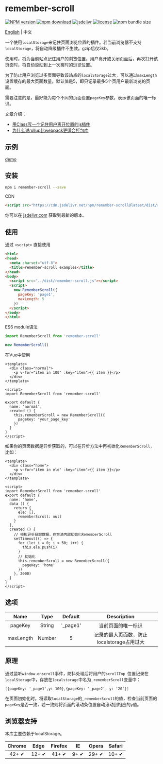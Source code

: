 # remember-scroll
[![NPM version](https://img.shields.io/npm/v/remember-scroll.svg)](https://www.npmjs.com/package/remember-scroll)
[![npm download](https://img.shields.io/npm/dt/remember-scroll.svg?style=flat-square)](https://www.npmjs.com/package/remember-scroll)
[![jsdelivr](https://data.jsdelivr.com/v1/package/npm/remember-scroll/badge)](https://www.jsdelivr.com/package/npm/remember-scroll)
[![license](https://img.shields.io/npm/l/remember-scroll.svg?style=flat-square)](https://github.com/fengxianqi/remember-scroll/blob/master/LICENSE)
![npm bundle size](https://img.shields.io/bundlephobia/minzip/remember-scroll?label=gzip)

[English](https://github.com/fengxianqi/remember-scroll) | 中文


一个使用`localStorage`来记住页面浏览位置的插件。若当前浏览器不支持`localStorage`，将自动降级插件不生效。gzip后仅3kb。

使用时，将为当前站点记住用户的浏览位置，用户离开或关闭页面后，再次打开该页面时，将自动滚动到上一次离时的浏览位置。

为了防止用户浏览过多页面导致该站点的`localStorage`过大，可以通过```maxLength```设置缓存的最大页面数量，默认值是5，即只记录最多5个页用户最新浏览的页面。

需要注意的是，最好能为每个不同的页面设置```pageKey```参数，表示该页面的唯一标识。

文章介绍： 
- [用Class写一个记住用户离开位置的js插件](https://www.fengxianqi.com/index.php/archives/132/)
- [为什么说rollup比webpack更适合打包库
](https://www.fengxianqi.com/index.php/archives/160/)

## 示例
[demo](https://fengxianqi.github.io/remember-scroll/examples/)

## 安装
```bash
npm i remember-scroll --save
```
CDN
```html
<script src="https://cdn.jsdelivr.net/npm/remember-scroll@latest/dist/remember-scroll.min.js"></script>
```
你可以在 [jsdelivr.com](https://www.jsdelivr.com/package/npm/remember-scroll) 获取到最新的版本。
## 使用
通过 `<script>` 直接使用
```html
<html>
<head>
  <meta charset="utf-8">
  <title>remember-scroll examples</title>
</head>
<body>
  <script src="../dist/remember-scroll.js"></script>
  <script>
    new RememberScroll({
      pageKey: 'page1',
      maxLength: 5
    })
  </script>
</body>
</html>
```
ES6 module语法
```javascript
import RememberScroll from 'remember-scroll'

new RememberScroll()
```

在Vue中使用
```vue
<template>
  <div class="normal">
    <p v-for="item in 100" :key="item">{{ item }}</p>
  </div>
</template>

<script>
import RememberScroll from 'remember-scroll'

export default {
  name: 'normal',
  created () {
    this.rememberScroll = new RememberScroll({
      pageKey: 'your_page_key'
    })
  }
}
</script>
```

如果你的页面数据是异步获取的，可以在异步方法中再初始化`RememberScroll`，比如：
```vue
<template>
  <div class="home">
    <p v-for="item in ele" :key="item">{{ item }}</p>
  </div>
</template>

<script>
import RememberScroll from 'remember-scroll'
export default {
  name: 'home',
  data () {
    return {
      ele: [],
      rememberScroll: null
    }
  },
  created () {
    // 模拟异步获取数据，在方法内部初始化RememberScroll
    setTimeout(() => {
      for (let i = 0; i < 50; i++) {
        this.ele.push(i)
      }
      // 初始化
      this.rememberScroll = new RememberScroll({
        pageKey: 'home'
      })
    }, 2000)
  }
}
</script>
```

## 选项
| Name | Type | Default | Description |
| :--: | :--: | :--: | :--: |
| pageKey | String | '_page1' | 当前页面的唯一标识 |
| maxLength | Number | 5 | 记录的最大页面数，防止localstorage占用过大 |

## 原理
通过监听```window.onscroll```事件，防抖处理后将用户的```scrollTop ```位置记录在`localStorage`中，存放在`localstorage`中名为`_rememberScroll`变量中：
```
[{pageKey: '_page1',y: 100},{pageKey: '_page2', y: '20'}]
```
在页面初始化时，将读取`localStorage`的`_rememberScroll`的值，检查当前页面的`pageKey`是否一致，若一致则将页面的滚动条位置自动滚动到相应的`y`值。

## 浏览器支持

本库主要依赖于localStorage。

| Chrome | Edge | Firefox | IE | Opera | Safari |
|:---:|:---:|:---:|:---:|:---:|:---:|
| 42+ ✔ | 12+ ✔ | 41+ ✔ | 9+ ✔ | 29+ ✔ | 10+ ✔ |
